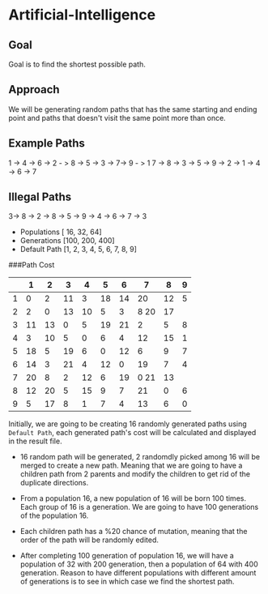 # Artificial-Intelligence

## Goal

Goal is to find the shortest possible path.

## Approach 

We will be generating random paths that has the same starting and ending point and paths that doesn't visit the same point more than once.

## Example Paths

1 -> 4 -> 6 -> 2 - > 8 -> 5 -> 3 -> 7-> 9 - > 1
7 -> 8 -> 3 -> 5 -> 9 -> 2 -> 1 -> 4 -> 6 -> 7

## Illegal Paths

3-> 8 -> 2 -> 8 -> 5 -> 9 -> 4 -> 6  -> 7 -> 3


* Populations [ 16, 32, 64]
* Generations [100, 200, 400]
* Default Path [1, 2, 3, 4, 5, 6, 7, 8, 9]

###Path Cost

|       |  1   |   2 |  3  | 4|   5  | 6 |  7 |  8 |   9  |
| ---  | --- |---  |----|---|----|----|---|----|----|
|  1   |  0   |   2 |  11  |   3  | 18   |14  | 20   |12 |    5  |
|  2   |  2   |   0  | 13  | 10   |  5  |   3  |   8   20  | 17  |
|  3   | 11 |  13   |  0  |   5 |  19 |  21  |   2  |   5  |   8  |
|  4   |  3   | 10  |   5   |  0  |   6   |  4  | 12 |  15  |   1  |
|  5   | 18   |  5  | 19   |  6    | 0  | 12   |  6  |   9   |  7  |
|  6   | 14   |  3  | 21  |   4 |  12  |   0 |  19  |   7  |   4  |
|  7   | 20  |   8   |  2  | 12   |  6  | 19   |  0   21 | 13  |
|  8   | 12 |  20   |  5  | 15  |   9   |  7  | 21    | 0   |  6  |
|  9   |  5 |  17    |  8  |   1 |    7 |    4 |  13 |    6 |    0  |

Initially, we are going to be creating 16 randomly generated paths using `Default Path`, each generated path's cost will be calculated and displayed in the result file. 

*  16 random path will be generated, 2 randomdly picked among 16 will be merged to create a new path. Meaning that we are going to have a children path from 2 parents and modify the children to get rid of the duplicate directions.

* From a population 16, a new population of 16 will be born 100 times. Each group of 16 is a generation. We are going to have 100 generations of the population 16.

* Each children path has a %20 chance of mutation, meaning that the order of the path will be randomly edited.

* After completing 100 generation of population 16, we will have a population of 32 with 200 generation, then a population of 64 with 400 generation. Reason to have different populations with different amount of generations is to see in which case we find the shortest path. 
